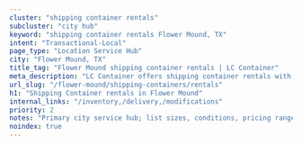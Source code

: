 ```yaml
---
cluster: "shipping container rentals"
subcluster: "city hub"
keyword: "shipping container rentals Flower Mound, TX"
intent: "Transactional-Local"
page_type: "Location Service Hub"
city: "Flower Mound, TX"
title_tag: "Flower Mound shipping container rentals | LC Container"
meta_description: "LC Container offers shipping container rentals with delivery in Flower Mound, TX. Local. Fast quotes. Since 2003."
url_slug: "/flower-mound/shipping-containers/rentals"
h1: "Shipping Container rentals in Flower Mound"
internal_links: "/inventory,/delivery,/modifications"
priority: 2
notes: "Primary city service hub; list sizes, conditions, pricing ranges, photos, testimonials."
noindex: true
---
```


<!-- TODO: Add unique city/inventory copy, images, and internal links here. -->
